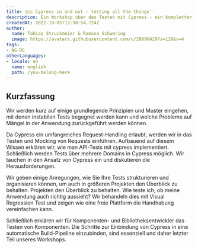 ```yaml
---
title: 🇺🇸 Cypress in and out - testing all the things'
description: Ein Workshop über das Testen mit Cypress - ein kompletter Deep-Dive.
createdAt: 2022-10-05T12:50:54.724Z
author:
  name: Tobias Struckmeier & Ramona Schwering
  image: https://avatars.githubusercontent.com/u/29896429?s=120&v=4
tags:
- NG-DE
otherLanguages:
- locale: en
  name: english
  path: /you-belong-here
---
```


## Kurzfassung

Wir werden kurz auf einige grundlegende Prinzipien und Muster eingehen, mit denen instabilen Tests begegnet werden kann
und welche Probleme auf Mängel in der Anwendung zurückgeführt werden können.

Da Cypress ein umfangreiches Request-Handling erlaubt, werden wir in das Testen und Mocking von Requests einführen. 
Aufbauend auf diesem Wissen erklären wir, wie man API-Tests mit cypress implementiert. Schließlich werden Tests über 
mehrere Domains in Cypress möglich. Wir tauchen in den Ansatz von Cypress ein und diskutieren die Herausforderungen.

Wir geben einige Anregungen, wie Sie Ihre Tests strukturieren und organisieren können, um auch in größeren Projekten 
den Überblick zu behalten. Projekten den Überblick zu behalten. Wie teste ich, ob meine Anwendung auch richtig aussieht? 
Wir behandeln dies mit Visual Regression Test und zeigen wie eine freie Plattform die Handhabung vereinfachen kann.

Schließlich erklären wir für Komponenten- und Bibliotheksentwickler das Testen von Komponenten. Die Schritte zur 
Einbindung von Cypress in eine automatische Build-Pipeline einzubinden, sind essenziell und daher letzter Teil 
unseres Workshops.
